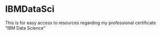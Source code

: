 # IBMDataSci
This is for easy access to resources regarding my professional certificate "IBM Data Science"
